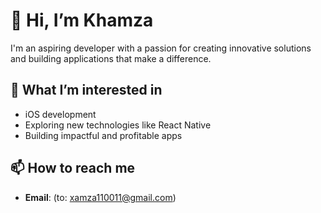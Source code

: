 # 👋 Hi, I’m Khamza

I'm an aspiring developer with a passion for creating innovative solutions and building applications that make a difference.  

## 👀 What I’m interested in  
- iOS development  
- Exploring new technologies like React Native  
- Building impactful and profitable apps  


## 📫 How to reach me  
- **Email**: (to: xamza110011@gmail.com)  
